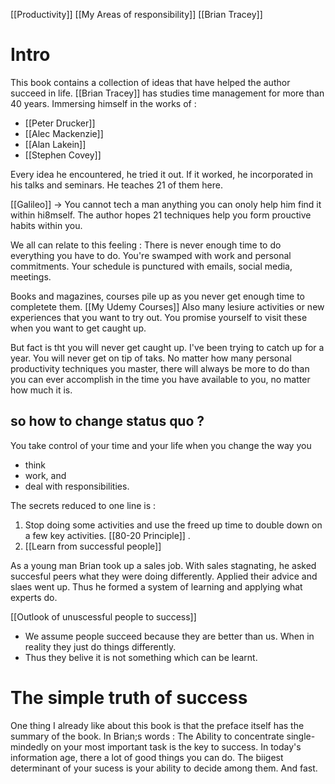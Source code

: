 [[Productivity]]
[[My Areas of responsibility]]
[[Brian Tracey]]
# Intro
This book contains a collection of ideas that have helped the author succeed in life.
[[Brian Tracey]] has studies time management for more than 40 years. Immersing himself in the works of :
- [[Peter Drucker]]
- [[Alec Mackenzie]]
- [[Alan Lakein]]
- [[Stephen Covey]]

Every idea he encountered, he tried it out. If it worked, he incorporated in his talks and 
seminars. He teaches 21 of them here. 

[[Galileo]] -> You cannot tech a man anything you can onoly help him find it within hi8mself. 
The author hopes 21 techniques help you form prouctive habits within you.

We all can relate to this feeling : 
There is never enough time to do everything you have to do. You're swamped with work and personal commitments. Your schedule is punctured with emails, social media, meetings.

Books and magazines, courses pile up as you never get enough time to completete them.
[[My Udemy Courses]]
Also many lesiure activities or new experiences that you want to try out. You promise yourself to visit these when you want to get caught up. 

But fact is tht you will never get caught up. I've been trying to catch up for a year.
You will never get on tip of taks. No matter how many personal productivity techniques you master, there will always be more to do than you can ever accomplish in the time you have available to you, no matter how much it is.




## so how to change status quo ?
You take control of your time and your life when you change the way you
- think
- work, and
- deal with responsibilities.

The secrets reduced to one line is :
1. Stop doing some activities and use the freed up time to double down on a few key activities. [[80-20 Principle]] .
2. [[Learn from successful people]]

As a young man Brian took up a sales job. With sales stagnating, he asked succesful peers what they were doing differently. Applied their advice and slaes went up.
Thus he formed a system of learning and applying what experts do. 

[[Outlook of unuscessful people to success]]
- We assume people succeed because they are better than us. When in reality they just do things differently.
- Thus they belive it is not something which can be learnt. 

# The simple truth of success
One thing I already like about this book is that the preface itself has the summary of the book. In Brian;s words : 
The Ability to concentrate single-mindedly on your most important task is the key to success.
In today's information age, there a lot of good things you can do. The biigest determinant of your sucess is your ability to decide among them. And fast.





